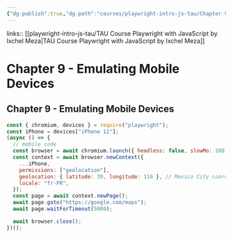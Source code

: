 ```yaml
---
{"dg-publish":true,"dg-path":"courses/playwright-intro-js-tau/Chapter 9 - Emulating Mobile Devices.md","permalink":"/courses/playwright-intro-js-tau/chapter-9-emulating-mobile-devices/","tags":["playwright"],"created":"","updated":""}
---
```


links:: [[playwright-intro-js-tau/TAU Course Playwright with JavaScript by Ixchel Meza\|TAU Course Playwright with JavaScript by Ixchel Meza]]

# Chapter 9 - Emulating Mobile Devices

## Chapter 9 - Emulating Mobile Devices

```js
const { chromium, devices } = require("playwright");
const iPhone = devices["iPhone 11"];
(async () => {
  // mobile code
  const browser = await chromium.launch({ headless: false, slowMo: 100 });
  const context = await browser.newContext({
    ...iPhone,
    permissions: ["geolocation"],
    geolocation: { latitude: 39, longitude: 116 }, // Mexico City coordinates
    locale: "fr-FR",
  });
  const page = await context.newPage();
  await page.goto("https://google.com/maps");
  await page.waitForTimeout(5000);

  await browser.close();
})();

```